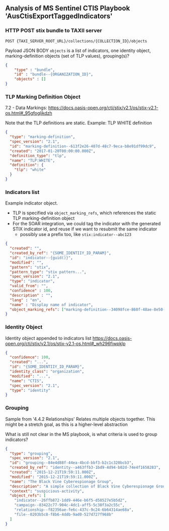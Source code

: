 ## Analysis of MS Sentinel CTIS Playbook 'AusCtisExportTaggedIndicators'
### HTTP POST stix bundle to TAXII server
`POST {TAXI_SERVER_ROOT_URL}/collections/{COLLECTION_ID}/objects`

Payload JSON BODY
`objects` is a list of indicators, one identity object, marking-definition objects (set of TLP values), grouping(s)?
```json
{
    "type" : "bundle",
    "id" : "bundle--{ORGANIZATION_ID}",
    "objects" : []
}
```
### TLP Marking Definition Object
7.2 - Data Markings: https://docs.oasis-open.org/cti/stix/v2.1/os/stix-v2.1-os.html#_95gfoglikdzh

Note that the TLP definitions are static.
Example: TLP WHITE definition
```json
{
  "type": "marking-definition",
  "spec_version": "2.1",
  "id": "marking-definition--613f2e26-407d-48c7-9eca-b8e91df99dc9",
  "created": "2017-01-20T00:00:00.000Z",
  "definition_type": "tlp",
  "name": "TLP:WHITE",
  "definition": {
    "tlp": "white"
  }
}
```


### Indicators list
Example indicator object.
- TLP is specified via `object_marking_refs`, which references the static TLP marking-definition object
- For the SOAR integration, we could tag the indicator with the generated STIX indicator id, and reuse if we want to resubmit the same indicator
  - possibly use a prefix too, like `stix:indicator--abc123`
```json
{
  "created": "",
  "created_by_ref": "{SOME_IDENTIIY_ID_PARAM}",
  "id": "indicator--{guid()}", 
  "modified": "",
  "pattern": "stix",
  "pattern_type": "stix pattern...",
  "spec_version": "2.1",
  "type": "indicator",
  "valid_from": "",
  "confidence" : 100,
  "description" : "",
  "lang" : "en",
  "name" : "Display name of indicator",
  "object_marking_refs": ["marking-definition--34098fce-860f-48ae-8e50-ebd3cc5e41da"]
}
```

### Identity Object
Identity object appended to indicators list
https://docs.oasis-open.org/cti/stix/v2.1/os/stix-v2.1-os.html#_wh296fiwpklp
```json
{
  "confidence": 100,
  "created": "...",
  "id": "{SOME_IDENTIIY_ID_PARAM}",
  "identity_class": "organization",
  "modified": "...",
  "name": "CTIS",
  "spec_version": "2.1",
  "type": "identity"
}
```

### Grouping
Sample from '4.4.2 Relationships'
Relates multiple objects together.
This might be a stretch goal, as this is a higher-level abstraction

What is still not clear in the MS playbook, is what criteria is used to group indicators?
```json
{
  "type": "grouping",
  "spec_version": "2.1",
  "id": "grouping--84e4d88f-44ea-4bcd-bbf3-b2c1c320bcb3",
  "created_by_ref": "identity--a463ffb3-1bd9-4d94-b02d-74e4f1658283",
  "created": "2015-12-21T19:59:11.000Z",
  "modified": "2015-12-21T19:59:11.000Z",
  "name": "The Black Vine Cyberespionage Group",
  "description": "A simple collection of Black Vine Cyberespionage Group attributed intel",
  "context": "suspicious-activity",
  "object_refs": [
    "indicator--26ffb872-1dd9-446e-b6f5-d58527e5b5d2",
    "campaign--83422c77-904c-4dc1-aff5-5c38f3a2c55c",
    "relationship--f82356ae-fe6c-437c-9c24-6b64314ae68a",
    "file--0203b5c8-f8b6-4ddb-9ad0-527d727f968b"
  ]
}
```
